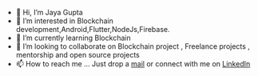 - 👋 Hi, I’m Jaya Gupta
- 👀 I’m interested in Blockchain development,Android,Flutter,NodeJs,Firebase.
- 🌱 I’m currently learning Blockchain
- 💞️ I’m looking to collaborate on Blockchain project , Freelance projects , mentorship and open source projects
- 📫 How to reach me ... Just drop a [mail](mailto:gupta.jaya3@gmail.com) or connect with me on [LinkedIn](https://www.linkedin.com/in/jaya-gupta-95702615a/)

<!---
jayagupta12/jayagupta12 is a ✨ special ✨ repository because its `README.md` (this file) appears on your GitHub profile.
You can click the Preview link to take a look at your changes.
--->
